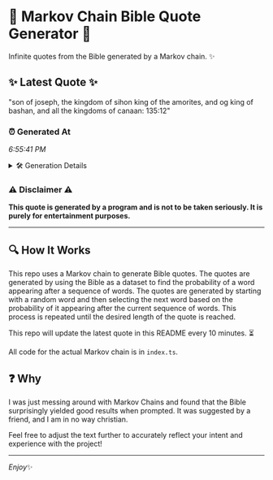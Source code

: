 # 📖 Markov Chain Bible Quote Generator 📖

Infinite quotes from the Bible generated by a Markov chain. ✨

## ✨ Latest Quote ✨
"son of joseph, the kingdom of sihon king of the amorites, and og king of bashan, and all the kingdoms of canaan: 135:12"

### ⏰ Generated At
*6:55:41 PM*

<details>
    <summary>🛠️ Generation Details</summary>
    <p>
        <strong>🌱 Seed:</strong> son<br>
        <strong>🔄 Iterations:</strong> 22<br>
        <strong>📜 Context History:</strong><br>[ son ]: of<br>[ son, of ]: joseph,<br>[ son, of, joseph, ]: the<br>[ son, of, joseph,, the ]: kingdom<br>[ son, of, joseph,, the, kingdom ]: of<br>[ son, of, joseph,, the, kingdom, of ]: sihon<br>[ of, joseph,, the, kingdom, of, sihon ]: king<br>[ joseph,, the, kingdom, of, sihon, king ]: of<br>[ the, kingdom, of, sihon, king, of ]: the<br>[ kingdom, of, sihon, king, of, the ]: amorites,<br>[ of, sihon, king, of, the, amorites, ]: and<br>[ sihon, king, of, the, amorites,, and ]: og<br>[ king, of, the, amorites,, and, og ]: king<br>[ of, the, amorites,, and, og, king ]: of<br>[ the, amorites,, and, og, king, of ]: bashan,<br>[ amorites,, and, og, king, of, bashan, ]: and<br>[ and, og, king, of, bashan,, and ]: all<br>[ og, king, of, bashan,, and, all ]: the<br>[ king, of, bashan,, and, all, the ]: kingdoms<br>[ of, bashan,, and, all, the, kingdoms ]: of<br>[ bashan,, and, all, the, kingdoms, of ]: canaan:<br>[ and, all, the, kingdoms, of, canaan: ]: 135:12<br>
    </p>
</details>

### ⚠️ Disclaimer ⚠️
**This quote is generated by a program and is not to be taken seriously. It is purely for entertainment purposes.**

---

## 🔍 How It Works

This repo uses a Markov chain to generate Bible quotes. The quotes are generated by using the Bible as a dataset to find the probability of a word appearing after a sequence of words. The quotes are generated by starting with a random word and then selecting the next word based on the probability of it appearing after the current sequence of words. This process is repeated until the desired length of the quote is reached.

This repo will update the latest quote in this README every 10 minutes. ⏳

All code for the actual Markov chain is in `index.ts`.

## ❓ Why

I was just messing around with Markov Chains and found that the Bible surprisingly yielded good results when prompted. 
It was suggested by a friend, and I am in no way christian.

Feel free to adjust the text further to accurately reflect your intent and experience with the project!

---

*Enjoy*✨
